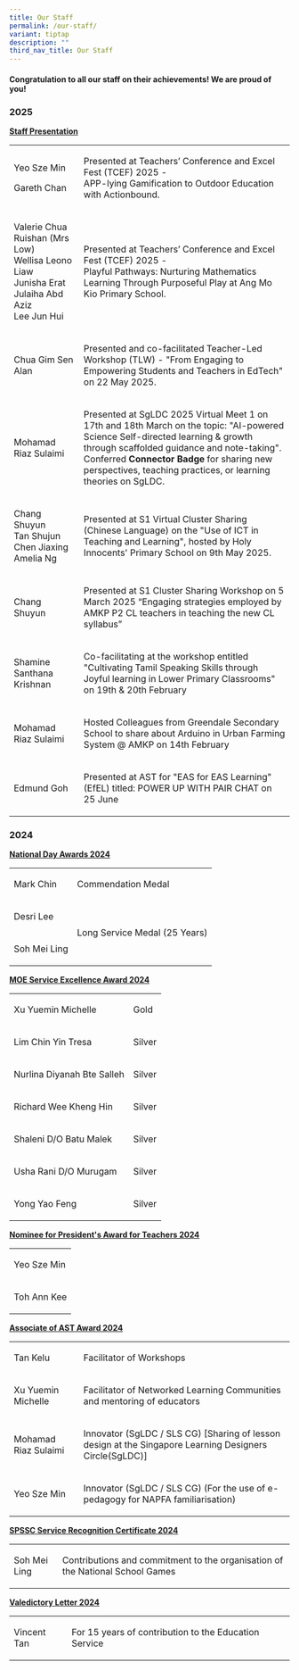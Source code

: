 ```yaml
---
title: Our Staff
permalink: /our-staff/
variant: tiptap
description: ""
third_nav_title: Our Staff
---
```

<h4>Congratulation to all our staff on their achievements! We are proud of you!</h4>
<h3>2025</h3>
<p><strong><u>Staff Presentation</u></strong>
</p>
<p></p>
<table style="minWidth: 50px">
<colgroup>
<col>
<col>
</colgroup>
<tbody>
<tr>
<td rowspan="1" colspan="1">
<p>Yeo Sze Min</p>
<p>Gareth Chan</p>
</td>
<td rowspan="1" colspan="1">
<p>Presented at Teachers’ Conference and Excel Fest (TCEF) 2025 -
<br>APP-lying Gamification to Outdoor Education with Actionbound.</p>
</td>
</tr>
<tr>
<td rowspan="1" colspan="1">
<p>Valerie Chua Ruishan (Mrs Low)
<br>Wellisa Leono Liaw
<br>Junisha Erat
<br>Julaiha Abd Aziz
<br>Lee Jun Hui</p>
</td>
<td rowspan="1" colspan="1">
<p>Presented at Teachers’ Conference and Excel Fest (TCEF) 2025 -
<br>Playful Pathways: Nurturing Mathematics Learning Through Purposeful Play
at Ang Mo Kio Primary School.</p>
</td>
</tr>
<tr>
<td rowspan="1" colspan="1">
<p>Chua Gim Sen Alan</p>
</td>
<td rowspan="1" colspan="1">
<p>Presented and co-facilitated Teacher-Led Workshop (TLW) - "From Engaging
to Empowering Students and Teachers in EdTech" on 22 May 2025.</p>
</td>
</tr>
<tr>
<td rowspan="1" colspan="1">
<p>Mohamad Riaz Sulaimi</p>
</td>
<td rowspan="1" colspan="1">
<p>Presented at SgLDC 2025 Virtual Meet 1 on 17th and 18th March on the topic:
"AI-powered Science Self-directed learning &amp; growth through scaffolded
guidance and note-taking".
<br>Conferred <strong>Connector Badge </strong>for sharing new perspectives,
teaching practices, or learning theories on SgLDC.</p>
</td>
</tr>
<tr>
<td rowspan="1" colspan="1">
<p>Chang Shuyun
<br>Tan Shujun
<br>Chen Jiaxing
<br>Amelia Ng</p>
</td>
<td rowspan="1" colspan="1">
<p>Presented at S1 Virtual Cluster Sharing (Chinese Language) on the "Use
of ICT in Teaching and Learning", hosted by Holy Innocents' Primary School
on 9th May 2025.</p>
</td>
</tr>
<tr>
<td rowspan="1" colspan="1">
<p>Chang Shuyun</p>
<p></p>
</td>
<td rowspan="1" colspan="1">
<p>Presented at S1 Cluster Sharing Workshop on 5 March 2025 “Engaging strategies
employed by AMKP P2 CL teachers in teaching the new CL syllabus”</p>
</td>
</tr>
<tr>
<td rowspan="1" colspan="1">
<p>Shamine Santhana Krishnan</p>
</td>
<td rowspan="1" colspan="1">
<p>Co-facilitating at the workshop entitled "Cultivating Tamil Speaking Skills
through Joyful learning in Lower Primary Classrooms" on 19th &amp; 20th
February</p>
</td>
</tr>
<tr>
<td rowspan="1" colspan="1">
<p>Mohamad Riaz Sulaimi</p>
</td>
<td rowspan="1" colspan="1">
<p>Hosted Colleagues from Greendale Secondary School to share about Arduino
in Urban Farming System @ AMKP on 14th February</p>
</td>
</tr>
<tr>
<td rowspan="1" colspan="1">
<p>Edmund Goh</p>
</td>
<td rowspan="1" colspan="1">
<p>Presented at AST for "EAS for EAS Learning" (EfEL) titled: POWER UP WITH
PAIR CHAT on 25 June</p>
</td>
</tr>
</tbody>
</table>
<h3>2024</h3>
<p><strong><u>National Day Awards 2024</u></strong>
</p>
<table style="minWidth: 50px">
<colgroup>
<col>
<col>
</colgroup>
<tbody>
<tr>
<td rowspan="1" colspan="1">
<p>Mark Chin</p>
</td>
<td rowspan="1" colspan="1">
<p>Commendation Medal</p>
</td>
</tr>
<tr>
<td rowspan="1" colspan="1">
<p>Desri Lee</p>
</td>
<td rowspan="2" colspan="1">
<p></p>
<p>Long Service Medal (25 Years)</p>
</td>
</tr>
<tr>
<td rowspan="1" colspan="1">
<p>Soh Mei Ling</p>
</td>
</tr>
</tbody>
</table>
<p><strong><u>MOE Service Excellence Award 2024</u></strong>
</p>
<table style="minWidth: 50px">
<colgroup>
<col>
<col>
</colgroup>
<tbody>
<tr>
<td rowspan="1" colspan="1">
<p>Xu Yuemin Michelle</p>
</td>
<td rowspan="1" colspan="1">
<p>Gold</p>
</td>
</tr>
<tr>
<td rowspan="1" colspan="1">
<p>Lim Chin Yin Tresa</p>
</td>
<td rowspan="1" colspan="1">
<p>Silver</p>
</td>
</tr>
<tr>
<td rowspan="1" colspan="1">
<p>Nurlina Diyanah Bte Salleh</p>
</td>
<td rowspan="1" colspan="1">
<p>Silver</p>
</td>
</tr>
<tr>
<td rowspan="1" colspan="1">
<p>Richard Wee Kheng Hin</p>
</td>
<td rowspan="1" colspan="1">
<p>Silver</p>
</td>
</tr>
<tr>
<td rowspan="1" colspan="1">
<p>Shaleni D/O Batu Malek</p>
</td>
<td rowspan="1" colspan="1">
<p>Silver</p>
</td>
</tr>
<tr>
<td rowspan="1" colspan="1">
<p>Usha Rani D/O Murugam</p>
</td>
<td rowspan="1" colspan="1">
<p>Silver</p>
</td>
</tr>
<tr>
<td rowspan="1" colspan="1">
<p>Yong Yao Feng</p>
</td>
<td rowspan="1" colspan="1">
<p>Silver</p>
</td>
</tr>
</tbody>
</table>
<p><strong><u>Nominee for President's Award for Teachers 2024</u></strong>
</p>
<table style="minWidth: 25px">
<colgroup>
<col>
</colgroup>
<tbody>
<tr>
<td rowspan="1" colspan="1">
<p>Yeo Sze Min</p>
</td>
</tr>
<tr>
<td rowspan="1" colspan="1">
<p>Toh Ann Kee</p>
</td>
</tr>
</tbody>
</table>
<p><strong><u>Associate of AST Award 2024</u></strong>
</p>
<table style="minWidth: 50px">
<colgroup>
<col>
<col>
</colgroup>
<tbody>
<tr>
<td rowspan="1" colspan="1">
<p>Tan Kelu</p>
</td>
<td rowspan="1" colspan="1">
<p>Facilitator of Workshops</p>
</td>
</tr>
<tr>
<td rowspan="1" colspan="1">
<p>Xu Yuemin Michelle</p>
</td>
<td rowspan="1" colspan="1">
<p>Facilitator of Networked Learning Communities and mentoring of educators</p>
</td>
</tr>
<tr>
<td rowspan="1" colspan="1">
<p>Mohamad Riaz Sulaimi</p>
</td>
<td rowspan="1" colspan="1">
<p>Innovator (SgLDC / SLS CG) [Sharing of lesson design at the Singapore
Learning Designers Circle(SgLDC)]</p>
</td>
</tr>
<tr>
<td rowspan="1" colspan="1">
<p>Yeo Sze Min</p>
</td>
<td rowspan="1" colspan="1">
<p>Innovator (SgLDC / SLS CG) (For the use of e-pedagogy for NAPFA familiarisation)</p>
</td>
</tr>
</tbody>
</table>
<p><strong><u>SPSSC Service Recognition Certificate 2024</u></strong>
</p>
<table style="minWidth: 50px">
<colgroup>
<col>
<col>
</colgroup>
<tbody>
<tr>
<td rowspan="1" colspan="1">
<p>Soh Mei Ling</p>
</td>
<td rowspan="1" colspan="1">
<p>Contributions and commitment to the organisation of the National School
Games</p>
</td>
</tr>
</tbody>
</table>
<p><strong><u>Valedictory Letter 2024</u></strong>
</p>
<table style="minWidth: 50px">
<colgroup>
<col>
<col>
</colgroup>
<tbody>
<tr>
<td rowspan="1" colspan="1">
<p>Vincent Tan</p>
</td>
<td rowspan="1" colspan="1">
<p>For 15 years of contribution to the Education Service</p>
</td>
</tr>
</tbody>
</table>
<p></p>